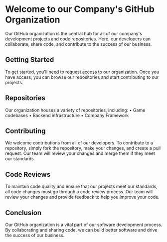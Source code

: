 # Welcome to our Company's GitHub Organization
Our GitHub organization is the central hub for all of our company's development projects and code repositories. Here, our developers can collaborate, share code, and contribute to the success of our business.

## Getting Started
To get started, you'll need to request access to our organization. Once you have access, you can browse our repositories and start contributing to our projects.

## Repositories
Our organization houses a variety of repositories, including:
	•	Game codebases
	•	Backend infrastructure
	• Company Framework
  
## Contributing
We welcome contributions from all of our developers. To contribute to a repository, simply fork the repository, make your changes, and create a pull request. Our team will review your changes and merge them if they meet our standards.

## Code Reviews
To maintain code quality and ensure that our projects meet our standards, all code changes must go through a code review process. Our team will review your changes and provide feedback to help you improve your code.

## Conclusion
Our GitHub organization is a vital part of our software development process. By collaborating and sharing code, we can build better software and drive the success of our business.
